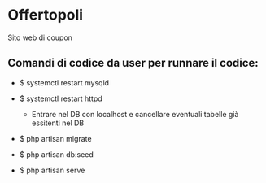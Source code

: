 # Offertopoli
Sito web di coupon

## Comandi di codice da user per runnare il codice:

* $ systemctl restart mysqld

* $ systemctl restart httpd

    * Entrare nel DB con localhost e cancellare eventuali tabelle già essitenti nel DB

* $ php artisan migrate

* $ php artisan db:seed

* $ php artisan serve

